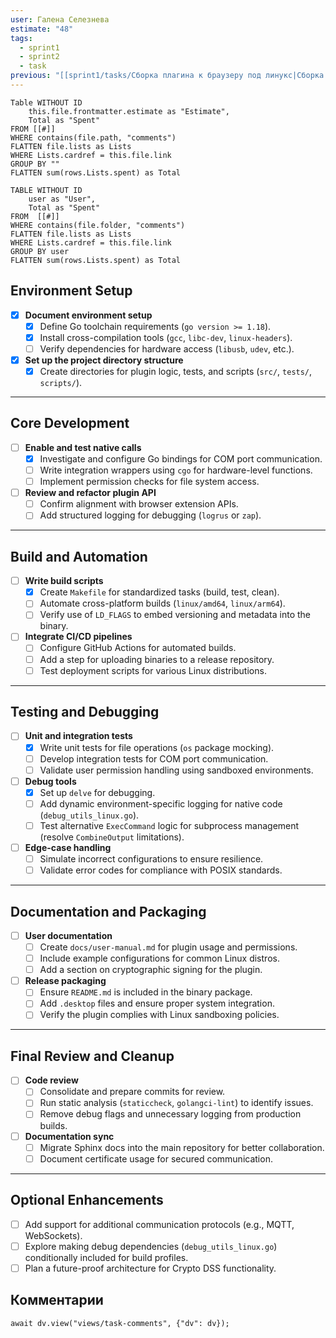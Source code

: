 ```yaml
---
user: Галена Селезнева
estimate: "48"
tags:
  - sprint1
  - sprint2
  - task
previous: "[[sprint1/tasks/Сборка плагина к браузеру под линукс|Сборка плагина к браузеру под линукс]]"
---
```


```dataview 
Table WITHOUT ID
	this.file.frontmatter.estimate as "Estimate",
	Total as "Spent"
FROM [[#]]
WHERE contains(file.path, "comments")
FLATTEN file.lists as Lists
WHERE Lists.cardref = this.file.link
GROUP BY ""
FLATTEN sum(rows.Lists.spent) as Total
```

```dataview 
TABLE WITHOUT ID
	user as "User",
	Total as "Spent"
FROM  [[#]] 
WHERE contains(file.folder, "comments")
FLATTEN file.lists as Lists
WHERE Lists.cardref = this.file.link
GROUP BY user
FLATTEN sum(rows.Lists.spent) as Total
```
## Environment Setup

- [x]  **Document environment setup**
    - [x]  Define Go toolchain requirements (`go version >= 1.18`).
    - [x]  Install cross-compilation tools (`gcc`, `libc-dev`, `linux-headers`).
    - [ ]  Verify dependencies for hardware access (`libusb`, `udev`, etc.).
- [x]  **Set up the project directory structure**
    - [x]  Create directories for plugin logic, tests, and scripts (`src/`, `tests/`, `scripts/`).

---

## Core Development

- [ ]  **Enable and test native calls**
    - [x]  Investigate and configure Go bindings for COM port communication.
    - [ ]  Write integration wrappers using `cgo` for hardware-level functions.
    - [ ]  Implement permission checks for file system access.
- [ ]  **Review and refactor plugin API**
    - [ ]  Confirm alignment with browser extension APIs.
    - [ ]  Add structured logging for debugging (`logrus` or `zap`).

---

## Build and Automation

- [ ]  **Write build scripts**
    - [x]  Create `Makefile` for standardized tasks (build, test, clean).
    - [ ]  Automate cross-platform builds (`linux/amd64`, `linux/arm64`).
    - [ ]  Verify use of `LD_FLAGS` to embed versioning and metadata into the binary.
- [ ]  **Integrate CI/CD pipelines**
    - [ ]  Configure GitHub Actions for automated builds.
    - [ ]  Add a step for uploading binaries to a release repository.
    - [ ]  Test deployment scripts for various Linux distributions.

---

## Testing and Debugging

- [ ]  **Unit and integration tests**
    - [x]  Write unit tests for file operations (`os` package mocking).
    - [ ]  Develop integration tests for COM port communication.
    - [ ]  Validate user permission handling using sandboxed environments.
- [ ]  **Debug tools**
    - [x]  Set up `delve` for debugging.
    - [ ]  Add dynamic environment-specific logging for native code (`debug_utils_linux.go`).
    - [ ]  Test alternative `ExecCommand` logic for subprocess management (resolve `CombineOutput` limitations).
- [ ]  **Edge-case handling**
    - [ ]  Simulate incorrect configurations to ensure resilience.
    - [ ]  Validate error codes for compliance with POSIX standards.

---

## Documentation and Packaging

- [ ]  **User documentation**
    - [ ]  Create `docs/user-manual.md` for plugin usage and permissions.
    - [ ]  Include example configurations for common Linux distros.
    - [ ]  Add a section on cryptographic signing for the plugin.
- [ ]  **Release packaging**
    - [ ]  Ensure `README.md` is included in the binary package.
    - [ ]  Add `.desktop` files and ensure proper system integration.
    - [ ]  Verify the plugin complies with Linux sandboxing policies.

---

## Final Review and Cleanup

- [ ]  **Code review**
    - [ ]  Consolidate and prepare commits for review.
    - [ ]  Run static analysis (`staticcheck`, `golangci-lint`) to identify issues.
    - [ ]  Remove debug flags and unnecessary logging from production builds.
- [ ]  **Documentation sync**
    - [ ]  Migrate Sphinx docs into the main repository for better collaboration.
    - [ ]  Document certificate usage for secured communication.

---

## Optional Enhancements

- [ ]  Add support for additional communication protocols (e.g., MQTT, WebSockets).
- [ ]  Explore making debug dependencies (`debug_utils_linux.go`) conditionally included for build profiles.
- [ ]  Plan a future-proof architecture for Crypto DSS functionality.

## Комментарии

```dataviewjs
await dv.view("views/task-comments", {"dv": dv});
```
